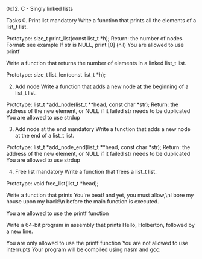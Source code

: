 0x12. C - Singly linked lists

Tasks
0. Print list
mandatory
Write a function that prints all the elements of a list_t list.

Prototype: size_t print_list(const list_t *h);
Return: the number of nodes
Format: see example
If str is NULL, print [0] (nil)
You are allowed to use printf

Write a function that returns the number of elements in a linked list_t list.

Prototype: size_t list_len(const list_t *h);

2. Add node
Write a function that adds a new node at the beginning of a list_t list.

Prototype: list_t *add_node(list_t **head, const char *str);
Return: the address of the new element, or NULL if it failed
str needs to be duplicated
You are allowed to use strdup


3. Add node at the end
mandatory
Write a function that adds a new node at the end of a list_t list.

Prototype: list_t *add_node_end(list_t **head, const char *str);
Return: the address of the new element, or NULL if it failed
str needs to be duplicated
You are allowed to use strdup


4. Free list
mandatory
Write a function that frees a list_t list.

Prototype: void free_list(list_t *head);

Write a function that prints You're beat! and yet, you must allow,\nI bore my house upon my back!\n before the main function is executed.

You are allowed to use the printf function


Write a 64-bit program in assembly that prints Hello, Holberton, followed by a new line.

You are only allowed to use the printf function
You are not allowed to use interrupts
Your program will be compiled using nasm and gcc:


